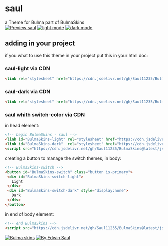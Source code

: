 # saul            
a Theme for Bulma part of BulmaSkins             
[![ Preview saul ](https://img.shields.io/badge/-Preview_saul-red)](https://saul11235.github.io/BulmaSkins/view?skin=saul)
[![ light mode ](https://img.shields.io/badge/-light_mode-black)](https://saul11235.github.io/BulmaSkins/view?skin=saul&dark=false)
[![ dark mode ](https://img.shields.io/badge/-dark_mode-black)](https://saul11235.github.io/BulmaSkins/view?skin=saul&dark=true)
## adding in your project
if you what to use this theme in your project put this in your html doc:
### saul-light via CDN
```html
<link rel="stylesheet" href="https://cdn.jsdelivr.net/gh/Saul11235/BulmaSkins@latest/css/saul.light.css">
```
### saul-dark via CDN
```html
<link rel="stylesheet" href="https://cdn.jsdelivr.net/gh/Saul11235/BulmaSkins@latest/css/saul.dark.css">
```
### saul whith switch-color via CDN
in head element:
```html
<!-- begin BulmaSkins - saul -->
<link id="BulmaSkins-light" rel="stylesheet" href="https://cdn.jsdelivr.net/gh/Saul11235/BulmaSkins@latest/css/saul.light.css">
<link id="BulmaSkins-dark"  rel="stylesheet" href="https://cdn.jsdelivr.net/gh/Saul11235/BulmaSkins@latest/css/saul.dark.css">
<script src="https://cdn.jsdelivr.net/gh/Saul11235/BulmaSkins@latest/js/cdn/first.js"></script>
```
creating a button to manage the switch themes, in body:            
```html
<!-- BulmaSkins-switch -->
<button id="BulmaSkins-switch" class="button is-primary">
 <div id="BulmaSkins-switch-light">
   Light
 </div>
 <div id="BulmaSkins-switch-dark" style="display:none">
   Dark
 </div>
</button>
```
in end of body element:            
```html
<!-- end BulmaSkins -->
<script src="https://cdn.jsdelivr.net/gh/Saul11235/BulmaSkins@latest/js/cdn/last.js"></script>
```
[![Bulma skins](https://img.shields.io/badge/-Bulma_skins-blue)](https://saul11235.github.io/BulmaSkins/)
[![By Edwin Saul](https://img.shields.io/badge/-By_Edwin_Saul-black)](https://edwinsaul.com)

